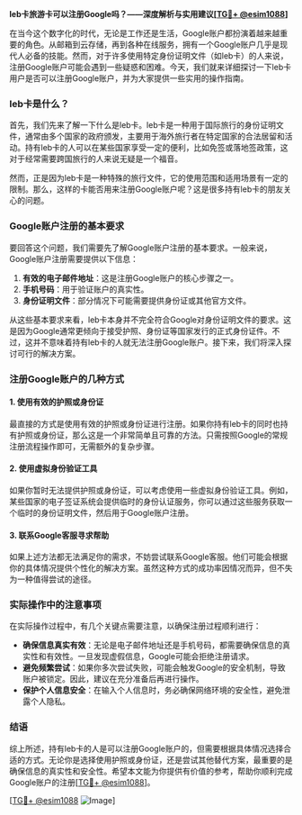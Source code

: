 **leb卡旅游卡可以注册Google吗？——深度解析与实用建议[[TG💪+ @esim1088](https://t.me/s/esim1088)]**

在当今这个数字化的时代，无论是工作还是生活，Google账户都扮演着越来越重要的角色。从邮箱到云存储，再到各种在线服务，拥有一个Google账户几乎是现代人必备的技能。然而，对于许多使用特定身份证明文件（如leb卡）的人来说，注册Google账户可能会遇到一些疑惑和困难。今天，我们就来详细探讨一下leb卡用户是否可以注册Google账户，并为大家提供一些实用的操作指南。

### leb卡是什么？

首先，我们先来了解一下什么是leb卡。leb卡是一种用于国际旅行的身份证明文件，通常由多个国家的政府颁发，主要用于海外旅行者在特定国家的合法居留和活动。持有leb卡的人可以在某些国家享受一定的便利，比如免签或落地签政策，这对于经常需要跨国旅行的人来说无疑是一个福音。

然而，正是因为leb卡是一种特殊的旅行文件，它的使用范围和适用场景有一定的限制。那么，这样的卡能否用来注册Google账户呢？这是很多持有leb卡的朋友关心的问题。

### Google账户注册的基本要求

要回答这个问题，我们需要先了解Google账户注册的基本要求。一般来说，Google账户注册需要提供以下信息：

1. **有效的电子邮件地址**：这是注册Google账户的核心步骤之一。
2. **手机号码**：用于验证账户的真实性。
3. **身份证明文件**：部分情况下可能需要提供身份证或其他官方文件。

从这些基本要求来看，leb卡本身并不完全符合Google对身份证明文件的要求。这是因为Google通常更倾向于接受护照、身份证等国家发行的正式身份证件。不过，这并不意味着持有leb卡的人就无法注册Google账户。接下来，我们将深入探讨可行的解决方案。

### 注册Google账户的几种方式

#### 1. 使用有效的护照或身份证

最直接的方式是使用有效的护照或身份证进行注册。如果你持有leb卡的同时也持有护照或身份证，那么这是一个非常简单且可靠的方法。只需按照Google的常规注册流程操作即可，无需额外的复杂步骤。

#### 2. 使用虚拟身份验证工具

如果你暂时无法提供护照或身份证，可以考虑使用一些虚拟身份验证工具。例如，某些国家的电子签证系统会提供临时的身份认证服务，你可以通过这些服务获取一个临时的身份证明文件，然后用于Google账户注册。

#### 3. 联系Google客服寻求帮助

如果上述方法都无法满足你的需求，不妨尝试联系Google客服。他们可能会根据你的具体情况提供个性化的解决方案。虽然这种方式的成功率因情况而异，但不失为一种值得尝试的途径。

### 实际操作中的注意事项

在实际操作过程中，有几个关键点需要注意，以确保注册过程顺利进行：

- **确保信息真实有效**：无论是电子邮件地址还是手机号码，都需要确保信息的真实性和有效性。一旦发现虚假信息，Google可能会拒绝注册请求。
- **避免频繁尝试**：如果你多次尝试失败，可能会触发Google的安全机制，导致账户被锁定。因此，建议在充分准备后再进行操作。
- **保护个人信息安全**：在输入个人信息时，务必确保网络环境的安全性，避免泄露个人隐私。

### 结语

综上所述，持有leb卡的人是可以注册Google账户的，但需要根据具体情况选择合适的方式。无论你是选择使用护照或身份证，还是尝试其他替代方案，最重要的是确保信息的真实性和安全性。希望本文能为你提供有价值的参考，帮助你顺利完成Google账户的注册[[TG💪+ @esim1088](https://t.me/s/esim1088)]。

[[TG💪+ @esim1088](https://t.me/s/esim1088) ![Image](https://i.postimg.cc/4NQfJmqS/Snipaste-2025-05-13-00-14-12.png)]